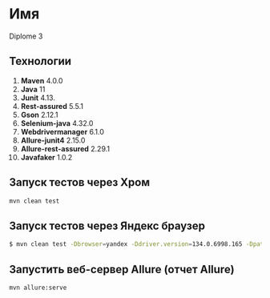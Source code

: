 # Имя
Diplome 3

## Технологии
1. **Maven** 4.0.0
2. **Java** 11 
3. **Junit** 4.13. 
4. **Rest-assured** 5.5.1
5. **Gson** 2.12.1 
6. **Selenium-java** 4.32.0
7. **Webdrivermanager** 6.1.0 
8. **Allure-junit4** 2.15.0
9. **Allure-rest-assured** 2.29.1
10. **Javafaker** 1.0.2

## Запуск тестов через Хром
```bash
mvn clean test
```

## Запуск тестов через Яндекс браузер
```bash
$ mvn clean test -Dbrowser=yandex -Ddriver.version=134.0.6998.165 -Dpath.browser=C:/Users/maxla/AppData/Local/Yandex/YandexBrowser/Application/browser.exe
```

## Запустить веб-сервер Allure (отчет Allure)
```bash
mvn allure:serve
```